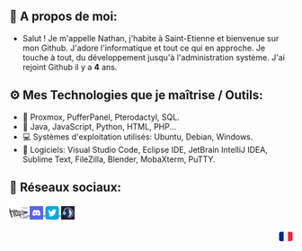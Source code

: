## 🎩 A propos de moi:
- Salut ! Je m'appelle Nathan, j'habite à Saint-Etienne et bienvenue sur mon Github. J'adore l'informatique et tout ce qui en approche. Je touche à tout, du développement jusqu'à l'administration système. J'ai rejoint Github il y a **4** ans.

## ⚙️ Mes Technologies que je maîtrise / Outils:
- 💾 Proxmox, PufferPanel, Pterodactyl, SQL.
- 📃 Java, JavaScript, Python, HTML, PHP...
- 💻 Systèmes d'exploitation utilisés: Ubuntu, Debian, Windows.
- 🔨 Logiciels: Visual Studio Code, Eclipse IDE, JetBrain IntelliJ IDEA, Sublime Text, FileZilla, Blender, MobaXterm, PuTTY.

## 🔗 Réseaux sociaux:
<p align="left">
  <a href="https://nathack.fr" target="_blank">
    <img align="center" src="/images/9235fb9ba89bce004bcbd22019f95bf0-32bits-32.png"></img>
  </a>
  <a href="https://discord.gg/BendS9hX4Y" target="_blank">
    <img align="center" src="/images/discord-24.png"></img>
  </a>
  <a href="https://twitter.com/Nathack_" target="_blank">
     <img align="center" src="/images/Twitter_x24.png"></img>
  </a>
  <a href="https://ts.nathack.fr" target="_blank">
    <img align="center" src="/images/teamspeak-24.png"></img>
  </a></p>
<p align="center"><img align="right" src="/images/32b3939f15616877ed7184cfecbcede2-32bits-24.png"></img></p>
